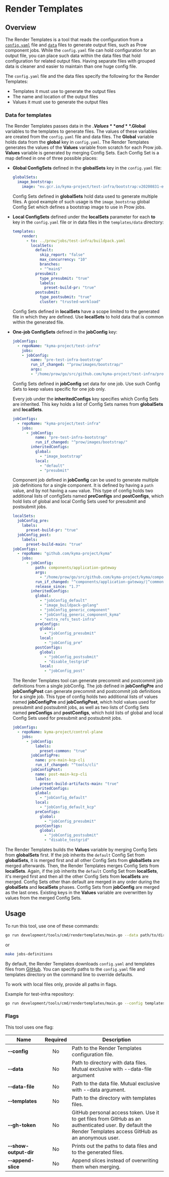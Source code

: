 # Render Templates

## Overview

The Render Templates is a tool that reads the configuration from a [`config.yaml`](../../../../templates/config.yaml) file and [`data`](../../../../templates/data) files to generate output files, such as Prow component jobs. While the `config.yaml` file can hold configuration for an output file, you can place such data within the data files that hold configuration for related output files. Having separate files with grouped data is cleaner and easier to maintain than one huge config file.

The `config.yaml` file and the data files specify the following for the Render Templates:
- Templates it must use to generate the output files
- The name and location of the output files
- Values it must use to generate the output files

### Data for templates

The Render Templates passes data in the **$.Values** and **$.Global** variables to the templates to generate files. The values of these variables are created from the `config.yaml` file and data files. The **Global** variable holds data from the **global** key in `config.yaml`. The Render Templates generates the values of the **Values** variable from scratch for each Prow job. **Values** variable is generated by merging Config Sets. Each Config Set is a map defined in one of three possible places:

- **Global ConfigSets** defined in the **globalSets** key in the `config.yaml` file:

    ```yaml
    globalSets:
      image_bootstrap:
        image: "eu.gcr.io/kyma-project/test-infra/bootstrap:v20200831-e46c648b"
    ```

   Config Sets defined in **globalSets** hold data used to generate multiple files. A good example of such usage is the `image_bootstrap` global Config Set which defines a bootstrap image to use in Prow jobs.


- **Local ConfigSets** defined under the **localSets** parameter for each **to** key in the `config.yaml` file or in data files in the `templates/data` directory:

    ```yaml
    templates:
        render:
          - to: ../prow/jobs/test-infra/buildpack.yaml
            localSets:
              default:
                skip_report: "false"
                max_concurrency: "10"
                branches:
                - "^main$"
              presubmit:
                type_presubmit: "true"
                labels:
                  preset-build-pr: "true"
              postsubmit:
                type_postsubmit: "true"
                cluster: "trusted-workload"
    ```

   Config Sets defined in **localSets** have a scope limited to the generated file in which they are defined. Use **localSets** to hold data that is common within the generated file.


- **One-job ConfigSets** defined in the **jobConfig** key:

    ```yaml
    jobConfigs:
      - repoName: "kyma-project/test-infra"
        jobs:
        - jobConfig:
            name: "pre-test-infra-bootstrap"
            run_if_changed: "^prow/images/bootstrap/"
            args:
            - "/home/prow/go/src/github.com/kyma-project/test-infra/prow/images/bootstrap"
    ```
    
    Config Sets defined in **jobConfig** set data for one job. Use such Config Sets to keep values specific for one job only.
    
    Every job under the **inheritedConfigs** key specifies which Config Sets are inherited. This key holds a list of Config Sets names from **globalSets** and **localSets**.

    ```yaml
    jobConfigs:
      - repoName: "kyma-project/test-infra"
        jobs:
          - jobConfig:
              name: "pre-test-infra-bootstrap"
              run_if_changed: "^prow/images/bootstrap/"
            inheritedConfigs:
              global:
                - "image_bootstrap"
              local:
                - "default"
                - "presubmit"
    ```
    
    Component job defined in **jobConfig** can be used to generate multiple job definitions for a single component. It is defined by having a `path` value, and by not having a `name` value. This type of config holds two additional lists of configSets named **preConfigs** and **postConfigs**, which hold lists of global and local Config Sets used for presubmit and postsubmit jobs.

    ```yaml
    localSets:
      jobConfig_pre:
        labels:
          preset-build-pr: "true"
      jobConfig_post:
        labels:
          preset-build-main: "true"
    jobConfigs:
      - repoName: "github.com/kyma-project/kyma"
        jobs:
          - jobConfig:
              path: components/application-gateway
              args:
                - "/home/prow/go/src/github.com/kyma-project/kyma/components/application-gateway"
              run_if_changed: "^components/application-gateway/|^common/makefiles/"
              release_since: "1.7"
            inheritedConfigs:
              global:
                - "jobConfig_default"
                - "image_buildpack-golang"
                - "jobConfig_generic_component"
                - "jobConfig_generic_component_kyma"
                - "extra_refs_test-infra"
              preConfigs:
                global:
                  - "jobConfig_presubmit"
                local:
                  - "jobConfig_pre"
              postConfigs:
                global:
                  - "jobConfig_postsubmit"
                  - "disable_testgrid"
                local:
                  - "jobConfig_post"
    ```
    
    The Render Templates tool can generate precommit and postcommit job definitions from a single jobConfig. The job defined in **jobConfigPre** and **jobConfigPost** can generate precommit and postcommit job definitions for a single job. This type of config holds two additional lists of values named **jobConfigPre** and **jobConfigPost**, which hold values used for presubmit and postsubmit jobs, as well as two lists of Config Sets named **preConfigs** and **postConfigs**, which hold lists of global and local Config Sets used for presubmit and postsubmit jobs.
    
    ```yaml
    jobConfigs:
      - repoName: kyma-project/control-plane
        jobs:
          - jobConfig:
              labels:
                preset-common: "true"
            jobConfigPre:
              name: pre-main-kcp-cli
              run_if_changed: "^tools/cli"
            jobConfigPost:
              name: post-main-kcp-cli
              labels:
                preset-build-artifacts-main: "true"
            inheritedConfigs:
              global:
                - "jobConfig_default"
              local:
                - "jobConfig_default_kcp"
              preConfigs:
                global:
                  - "jobConfig_presubmit"
              postConfigs:
                global:
                  - "jobConfig_postsubmit"
                  - "disable_testgrid"
    ```
  
The Render Templates builds the **Values** variable by merging Config Sets from **globalSets** first. If the job inherits the `default` Config Set from **globalSets**, it is merged first and all other Config Sets from **globalSets** are merged afterwards. Then, the Render Templates merges Config Sets from **localSets**. Again, if the job inherits the `default` Config Set from **localSets**, it's merged first and then all the other Config Sets from **localSets** are merged. Config Sets other than default are merged in any order during the **globalSets** and **localSets** phases. Config Sets from **jobConfig** are merged as the last ones. Existing keys in the **Values** variable are overwritten by values from the merged Config Sets.


## Usage

To run this tool, use one of these commands:

```bash
go run development/tools/cmd/rendertemplates/main.go --data path/to/directory/with/data/files
```
or
```bash
make jobs-definitions
```

By default, the Render Templates downloads `config.yaml` and templates files from [GitHub](https://github.com/kyma-project/test-infra). You can specify paths to the `config.yaml` file and templates directory on the command line to override defaults.

To work with local files only, provide all paths in flags.

Example for test-infra repository:
```bash
go run development/tools/cmd/rendertemplates/main.go --config templates/config.yaml --templates templates/templates --data templates/data
```

### Flags

This tool uses one flag:

| Name                                | Required | Description                                                                                                                                       |
|-------------------------------------|:--------:|---------------------------------------------------------------------------------------------------------------------------------------------------|
| **&#x2011;&#x2011;config**          |    No    | Path to the Render Templates configuration file.                                                                                                  |
| **&#x2011;&#x2011;data**            |    No    | Path to directory with data files. Mutual exclusive with --data-file argument                                                                     |
| **&#x2011;&#x2011;data-file**       |    No    | Path to the data file. Mutual exclusive with --data argument.                                                                                     |
| **&#x2011;&#x2011;templates**       |    No    | Path to the directory with templates files.                                                                                                       |
| **&#x2011;&#x2011;gh-token**        |    No    | GitHub personal access token. Use it to get files from GitHub as an authenticated user. By default the Render Templates access GitHub as an anonymous user. |
| **&#x2011;&#x2011;show-output-dir** |    No    | Prints out the paths to data files and to the generated files.                                                                                    |
| **&#x2011;&#x2011;append-slice**    |    No    | Append slices instead of overwriting them when merging.                                                                                                |
